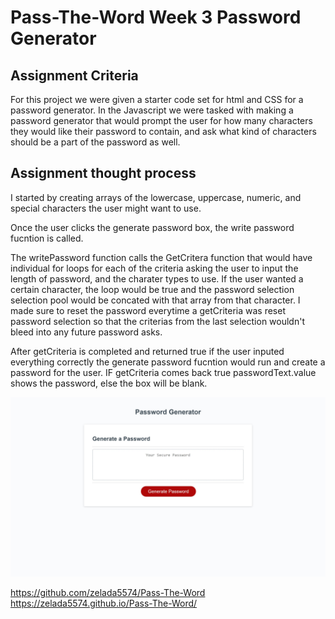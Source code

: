 # Pass-The-Word Week 3 Password Generator

## Assignment Criteria

For this project we were given a starter code set for html and CSS for a password generator. In the Javascript we were tasked with making a password generator that would prompt the user for how many characters they would like their password to contain, and ask what kind of characters should be a part of the password as well.

## Assignment thought process

I started by creating arrays of the lowercase, uppercase, numeric, and special characters the user might want to use. 

Once the user clicks the generate password box, the write password fucntion is called.

The writePassword function calls the GetCritera function  that would have individual for loops for each of the criteria asking the user to input the length of password, and the charater types to use. If the user wanted a certain character, the loop would be true and the password selection selection pool would be concated with that array from that character. I made sure to reset the password everytime a getCriteria was reset password selection so that the criterias from the last selection wouldn't bleed into any future password asks.
 
After getCriteria is completed and returned true if the user inputed everything correctly the generate password fucntion would run and create a password for the user. IF getCriteria comes back true passwordText.value shows the password, else the box will be blank.

![alt text](./Assets/images/Password_generator.JPG)

https://github.com/zelada5574/Pass-The-Word
https://zelada5574.github.io/Pass-The-Word/

